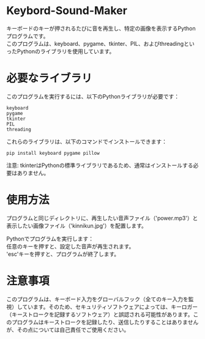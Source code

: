 # Keybord-Sound-Maker
キーボードのキーが押されるたびに音を再生し、特定の画像を表示するPythonプログラムです。  
このプログラムは、keyboard、pygame、tkinter、PIL、およびthreadingといったPythonのライブラリを使用しています。  

# 必要なライブラリ
このプログラムを実行するには、以下のPythonライブラリが必要です：
~~~
keyboard  
pygame  
tkinter  
PIL  
threading
~~~

これらのライブラリは、以下のコマンドでインストールできます：
~~~
pip install keyboard pygame pillow
~~~
注意: tkinterはPythonの標準ライブラリであるため、通常はインストールする必要はありません。

# 使用方法
プログラムと同じディレクトリに、再生したい音声ファイル（'power.mp3'）と表示したい画像ファイル（'kinnikun.jpg'）を配置します。

Pythonでプログラムを実行します：  
任意のキーを押すと、設定した音声が再生されます。  
'esc'キーを押すと、プログラムが終了します。  

# 注意事項
このプログラムは、キーボード入力をグローバルフック（全てのキー入力を監視）しています。そのため、セキュリティソフトウェアによっては、キーロガー（キーストロークを記録するソフトウェア）と誤認される可能性があります。このプログラムはキーストロークを記録したり、送信したりすることはありませんが、その点については自己責任でご使用ください。
